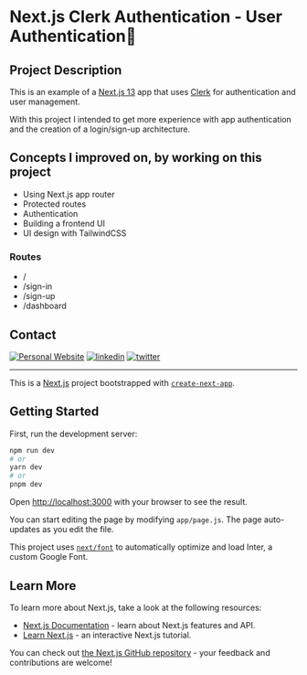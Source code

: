 # Next.js Clerk Authentication - User Authentication🔑

## Project Description

This is an example of a [Next.js 13](https://nextjs.org/) app that uses [Clerk](https://clerk.com/) for authentication and user management.

With this project I intended to get more experience with app authentication and the creation of a login/sign-up architecture.

## Concepts I improved on, by working on this project

- Using Next.js app router
- Protected routes
- Authentication
- Building a frontend UI
- UI design with TailwindCSS 

### Routes
- /
- /sign-in
- /sign-up
- /dashboard

## Contact
[![Personal Website](https://img.shields.io/badge/my_portfolio-000?style=for-the-badge&logo=ko-fi&logoColor=white)](https://patricklemmer.dev)
[![linkedin](https://img.shields.io/badge/linkedin-0A66C2?style=for-the-badge&logo=linkedin&logoColor=white)](https://www.linkedin.com/in/patricklemmer/)
[![twitter](https://img.shields.io/badge/twitter-1DA1F2?style=for-the-badge&logo=twitter&logoColor=white)](https://twitter.com/patrick_lemmer)

________________________

This is a [Next.js](https://nextjs.org/) project bootstrapped with [`create-next-app`](https://github.com/vercel/next.js/tree/canary/packages/create-next-app).

## Getting Started

First, run the development server:

```bash
npm run dev
# or
yarn dev
# or
pnpm dev
```

Open [http://localhost:3000](http://localhost:3000) with your browser to see the result.

You can start editing the page by modifying `app/page.js`. The page auto-updates as you edit the file.

This project uses [`next/font`](https://nextjs.org/docs/basic-features/font-optimization) to automatically optimize and load Inter, a custom Google Font.

## Learn More

To learn more about Next.js, take a look at the following resources:

- [Next.js Documentation](https://nextjs.org/docs) - learn about Next.js features and API.
- [Learn Next.js](https://nextjs.org/learn) - an interactive Next.js tutorial.

You can check out [the Next.js GitHub repository](https://github.com/vercel/next.js/) - your feedback and contributions are welcome!
